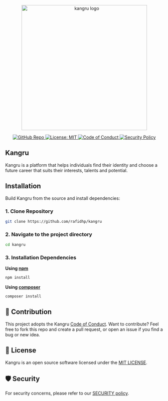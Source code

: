 <p align="center"><a href="https://github.com/rafidhp/kangru" target="_blank"><img src="https://ik.imagekit.io/rafidhp/kangru/kangru-logo.png?updatedAt=1751813422158" width="400" alt="kangru logo"></a></p>

<p align="center">
    <a href="https://github.com/rafidhp/kangru">
        <img src="https://img.shields.io/badge/GitHub-kangru-blue?logo=github&style=flat-square" alt="GitHub Repo">
    </a>
    <a href="https://opensource.org/licenses/MIT">
        <img src="https://img.shields.io/badge/License-MIT-yellow.svg" alt="License: MIT">
    </a>
    <a href="https://www.contributor-covenant.org/version/2/0/code_of_conduct/">
    <img src="https://img.shields.io/badge/Code%20of%20Conduct-Contributor%20Covenant-ff69b4.svg" alt="Code of Conduct">
  </a>
  <a href="./SECURITY.md">
    <img src="https://img.shields.io/badge/🔒%20Security-Policy-blue?style=flat-square" alt="Security Policy">
  </a>
</p>

## Kangru

Kangru is a platform that helps individuals find their identity and choose a future career that suits their interests, talents and potential.

## Installation

Build Kangru from the source and install dependencies:

### 1. Clone Repository

```bash
git clone https://github.com/rafidhp/kangru
```

### 2. Navigate to the project directory

```bash
cd kangru
```

### 3. Installation Dependencies

<b>Using <a href="https://www.npmjs.com">npm</a></b>

```bash
npm install
```

<b>Using <a href="https://www.php.net">composer</a></b>

```bash
composer install
```

## 🤝 Contribution

This project adopts the Kangru <a href="CODE_OF_CONDUCT.md">Code of Conduct</a>.
Want to contribute? Feel free to fork this repo and create a pull request, or open an issue if you find a bug or new idea.

## 📃 License

Kangru is an open source software licensed under the <a href="LICENSE">MIT LICENSE</a>.

## 🛡️ Security

For security concerns, please refer to our [SECURITY policy](SECURITY.md).
